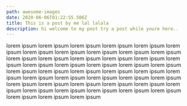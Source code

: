 ```yaml
---
path: awesome-images
date: 2020-06-06T01:22:55.506Z
title: This is a post by me lal lalala
description: hi welcome to my post try a post while youre here..
---
```

lorem ipsum lorem ipsum lorem ipsum lorem ipsum lorem ipsum lorem ipsum lorem ipsum lorem ipsum lorem ipsum lorem ipsum lorem ipsum lorem ipsum lorem ipsum lorem ipsum lorem ipsum lorem ipsum lorem ipsum lorem ipsum lorem ipsum lorem ipsum lorem ipsum lorem ipsum lorem ipsum lorem ipsum lorem ipsum lorem ipsum lorem ipsum lorem ipsum lorem ipsum lorem ipsum lorem ipsum lorem ipsum lorem ipsum lorem ipsum lorem ipsum lorem ipsum lorem ipsum lorem ipsum lorem ipsum lorem ipsum lorem ipsum lorem ipsum lorem ipsum lorem ipsum lorem ipsum lorem ipsum lorem ipsum 